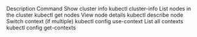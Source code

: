 Description	Command
Show cluster info	             kubectl cluster-info
List nodes in the cluster	       kubectl get nodes
View node details                  	kubectl describe node <node-name>
Switch context (if multiple)	        kubectl config use-context <context>
List all contexts	                   kubectl config get-contexts
